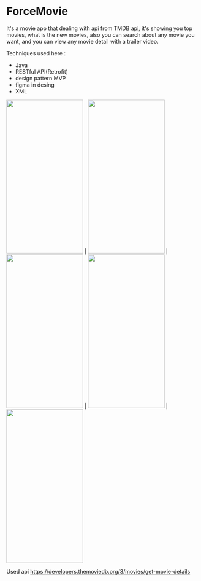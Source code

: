 # ForceMovie

  It's a movie app that dealing with api from TMDB api, it's showing you top movies, what is the new movies, also you can search about any movie you want,
and you can view any movie detail with a trailer video.

Techniques used here :
- Java
- RESTful API(Retrofit)
- design pattern MVP
- figma in desing
- XML

<img src="https://user-images.githubusercontent.com/72823171/155828664-aa0ed8f9-50be-423e-a09c-77da01e3725f.jpg"  width="200" height="400" /> | <img src="https://user-images.githubusercontent.com/72823171/155828660-55d7997e-daf0-4e4f-bbd1-a3c839deed7f.jpg"  width="200" height="400" />  | <img src="https://user-images.githubusercontent.com/72823171/155828663-cd0e6031-9da4-45d1-ba08-c82c8b203d44.jpg"  width="200" height="400" /> | <img src="https://user-images.githubusercontent.com/72823171/155828665-e21414b3-5114-4779-b92d-aa6891580d00.jpg"  width="200" height="400" /> | <img src="https://user-images.githubusercontent.com/72823171/155828653-42a714b8-9db4-4e48-8797-997f305d1512.jpg"  width="200" height="400" />

Used api https://developers.themoviedb.org/3/movies/get-movie-details
